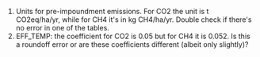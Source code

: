 1. Units for pre-impoundment emissions.
For CO2 the unit is t CO2eq/ha/yr, while for CH4 it's in  kg CH4/ha/yr. Double check if there's no error in one of the tables.
2. EFF_TEMP: the coefficient for CO2 is 0.05 but for CH4 it is 0.052. Is this a roundoff error or are these coefficients different (albeit only slightly)?
